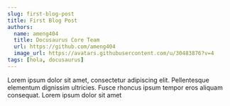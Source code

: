 ```yaml
---
slug: first-blog-post
title: First Blog Post
authors:
  name: ameng404
  title: Docusaurus Core Team
  url: https://github.com/ameng404
  image_url: https://avatars.githubusercontent.com/u/30483876?v=4
tags: [hola, docusaurus]
---
```


Lorem ipsum dolor sit amet, consectetur adipiscing elit. Pellentesque elementum dignissim ultricies. Fusce rhoncus ipsum tempor eros aliquam consequat. Lorem ipsum dolor sit amet
